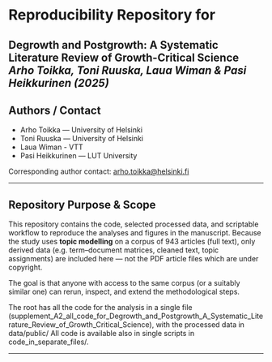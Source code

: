 # Reproducibility Repository for  
**Degrowth and Postgrowth: A Systematic Literature Review of Growth-Critical Science**  
*Arho Toikka, Toni Ruuska, Laua Wiman & Pasi Heikkurinen (2025)*  
---

## Authors / Contact

- Arho Toikka — University of Helsinki  
- Toni Ruuska — University of Helsinki  
- Laua Wiman - VTT
- Pasi Heikkurinen — LUT University  

Corresponding author contact: arho.toikka@helsinki.fi 

---

## Repository Purpose & Scope

This repository contains the code, selected processed data, and scriptable workflow to reproduce the analyses and figures in the manuscript.
Because the study uses **topic modelling** on a corpus of 943 articles (full text), only derived data (e.g. term–document matrices, cleaned text, topic assignments) are included here — not the PDF article files which are under copyright.

The goal is that anyone with access to the same corpus (or a suitably similar one) can rerun, inspect, and extend the methodological steps.

The root has all the code for the analysis in a single file (supplement_A2_all_code_for_Degrowth_and_Postgrowth_A_Systematic_Literature_Review_of_Growth_Critical_Science),
with the processed data in data/public/
All code is available also in single scripts in code_in_separate_files/.


---